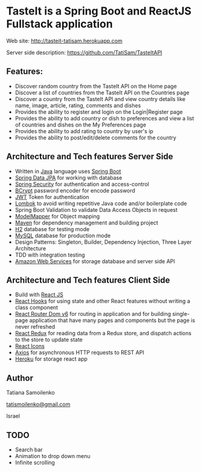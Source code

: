 # TasteIt is a Spring Boot and ReactJS Fullstack application

Web site: http://tasteit-tatisam.herokuapp.com

Server side description: https://github.com/TatiSam/TasteItAPI

## Features:
- Discover random country from the TasteIt API on the Home page
- Discover a list of countries from the TasteIt API on the Countries page
- Discover a country from the TasteIt API and view country details like name, image, article, rating, comments and dishes
- Provides the ability to register and login on the Login|Register page
- Provides the ability to add country or dish to preferences and view a list of countries and dishes on the My Preferences page
- Provides the ability to add rating to country by user's ip
- Provides the ability to post/edit/delete comments for the country

## Architecture and Tech features Server Side
<ul>
  <li>Written in <a href="https://www.java.com/">Java</a> language uses <a href="https://spring.io/projects/spring-boot">Spring Boot</a></li>
  <li><a href="https://spring.io/projects/spring-data-jpa">Spring Data JPA</a> for working with database</li>
  <li><a href="https://spring.io/projects/spring-security">Spring Security</a> for authentication and access-control</li>
  <li><a href="https://en.wikipedia.org/wiki/Bcrypt">BCrypt</a> password encoder for encode password</li>
  <li><a href="https://jwt.io/">JWT</a> Token for authentication</li>
  <li><a href="https://projectlombok.org/">Lombok</a> to avoid writing repetitive Java code and/or boilerplate code</li>
  <li>Spring Boot Validation to validate Data Access Objects in request</li>
  <li><a href="http://modelmapper.org/">ModelMapper</a> for Object mapping</li>
  <li><a href="https://maven.apache.org/">Maven</a> for dependency management and building project</li>
  <li><a href="https://www.h2database.com/">H2</a> database for testing mode</li>
  <li><a href="https://www.mysql.com/">MySQL</a> database for production mode</li>
  <li>Design Patterns: Singleton, Builder, Dependency Injection, Three Layer Architecture</li>
  <li>TDD with integration testing</li>
  <li><a href="https://aws.amazon.com/">Amazon Web Services</a> for storage database and server side API</li>
</ul>

## Architecture and Tech features Client Side
<ul>
  <li>Build with <a href="//https://ru.reactjs.org//">React JS</a></li>
  <li><a href="https://reactjs.org/docs/hooks-intro.html">React Hooks</a> for using state and other React features without writing a class component</li>
  <li><a href="https://reactrouter.com/">React Router Dom v6</a> for routing in application and for building single-page application that have many pages and components but the page is never refreshed</li>
  <li><a href="https://react-redux.js.org/">React Redux</a> for reading data from a Redux store, and dispatch actions to the store to update state</li>
  <li><a href="https://react-icons.github.io/react-icons/">React Icons</a></li>
  <li><a href="https://github.com/axios/axios">Axios</a> for asynchronous HTTP requests to REST API</li>
  <li><a href="https://heroku.com/">Heroku</a> for storage react app</li>
</ul>

## Author

Tatiana Samoilenko

tatismoilenko@gmail.com

Israel

## TODO
<ul>
  <li>Search bar</li>
  <li>Animation to drop down menu</li>
  <li>Infinite scrolling</li>
</ul>
